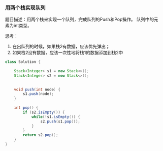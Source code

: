 ### 用两个栈实现队列  

题目描述：用两个栈来实现一个队列，完成队列的Push和Pop操作。 队列中的元素为int类型。


思考：

1. 在出队列的时候，如果栈2有数据，应该优先弹出；
2. 如果栈2没有数据，应该一次性地将栈1的数据添加到栈2中



```java
class Solution {
	
	Stack<Integer> s1 = new Stack<>();
	Stack<Integer> s2 = new Stack<>();
	
	
	void push(int node) {
		s1.push(node);
	}
	
	int pop() {
		if (s2.isEmpty()) {
			while(!s1.isEmpty()) {
				s2.push(s1.pop());
			}
		}
		return s2.pop();
	}
}
```